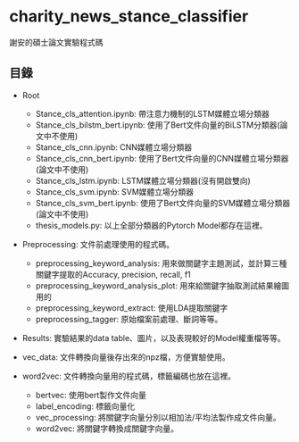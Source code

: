 # charity_news_stance_classifier

謝安的碩士論文實驗程式碼

## 目錄

+ Root
  + Stance_cls_attention.ipynb: 帶注意力機制的LSTM媒體立場分類器
  + Stance_cls_bilstm_bert.ipynb: 使用了Bert文件向量的BiLSTM分類器(論文中不使用)
  + Stance_cls_cnn.ipynb: CNN媒體立場分類器
  + Stance_cls_cnn_bert.ipynb: 使用了Bert文件向量的CNN媒體立場分類器(論文中不使用)
  + Stance_cls_lstm.ipynb: LSTM媒體立場分類器(沒有開啟雙向)
  + Stance_cls_svm.ipynb: SVM媒體立場分類器
  + Stance_cls_svm_bert.ipynb: 使用了Bert文件向量的SVM媒體立場分類器(論文中不使用)
  + thesis_models.py: 以上全部分類器的Pytorch Model都存在這裡。
   
+ Preprocessing: 文件前處理使用的程式碼。
  + preprocessing_keyword_analysis: 用來做關鍵字主題測試，並計算三種關鍵字提取的Accuracy, precision, recall, f1
  + preprocessing_keyword_analysis_plot: 用來給關鍵字抽取測試結果繪圖用的
  + preprocessing_keyword_extract: 使用LDA提取關鍵字
  + preprocessing_tagger: 原始檔案前處理、斷詞等等。
   
+ Results: 實驗結果的data table、圖片，以及表現較好的Model權重檔等等。
   
+ vec_data: 文件轉換向量後存出來的npz檔，方便實驗使用。
   
+ word2vec: 文件轉換向量用的程式碼，標籤編碼也放在這裡。
  + bertvec: 使用bert製作文件向量
  + label_encoding: 標籤向量化
  + vec_processing: 將關鍵字向量分別以相加法/平均法製作成文件向量。
  + word2vec: 將關鍵字轉換成關鍵字向量。
